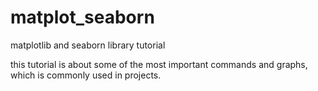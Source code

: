 # matplot_seaborn
matplotlib and seaborn library tutorial

this tutorial is about some of the most important commands and graphs, which is commonly used in projects.
